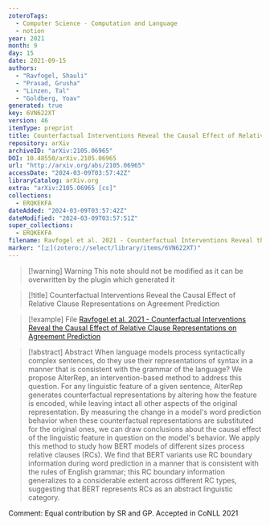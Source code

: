 ```yaml
---
zoteroTags:
  - Computer Science - Computation and Language
  - notion
year: 2021
month: 9
day: 15
date: 2021-09-15
authors:
  - "Ravfogel, Shauli"
  - "Prasad, Grusha"
  - "Linzen, Tal"
  - "Goldberg, Yoav"
generated: true
key: 6VN622XT
version: 46
itemType: preprint
title: Counterfactual Interventions Reveal the Causal Effect of Relative Clause Representations on Agreement Prediction
repository: arXiv
archiveID: "arXiv:2105.06965"
DOI: 10.48550/arXiv.2105.06965
url: "http://arxiv.org/abs/2105.06965"
accessDate: "2024-03-09T03:57:42Z"
libraryCatalog: arXiv.org
extra: "arXiv:2105.06965 [cs]"
collections:
  - ERQKEKFA
dateAdded: "2024-03-09T03:57:42Z"
dateModified: "2024-03-09T03:57:51Z"
super_collections:
  - ERQKEKFA
filename: Ravfogel et al. 2021 - Counterfactual Interventions Reveal the Causal Effect of Relative Clause Representations on Agreement Prediction
marker: "[🇿](zotero://select/library/items/6VN622XT)"
---
```


>[!warning] Warning
> This note should not be modified as it can be overwritten by the plugin which generated it

> [!title] Counterfactual Interventions Reveal the Causal Effect of Relative Clause Representations on Agreement Prediction

> [!example] File
> [Ravfogel et al. 2021 - Counterfactual Interventions Reveal the Causal Effect of Relative Clause Representations on Agreement Prediction](Ravfogel%20et%20al.%202021%20-%20Counterfactual%20Interventions%20Reveal%20the%20Causal%20Effect%20of%20Relative%20Clause%20Representations%20on%20Agreement%20Prediction.pdf)

> [!abstract] Abstract
> When language models process syntactically complex sentences, do they use their representations of syntax in a manner that is consistent with the grammar of the language? We propose AlterRep, an intervention-based method to address this question. For any linguistic feature of a given sentence, AlterRep generates counterfactual representations by altering how the feature is encoded, while leaving intact all other aspects of the original representation. By measuring the change in a model's word prediction behavior when these counterfactual representations are substituted for the original ones, we can draw conclusions about the causal effect of the linguistic feature in question on the model's behavior. We apply this method to study how BERT models of different sizes process relative clauses (RCs). We find that BERT variants use RC boundary information during word prediction in a manner that is consistent with the rules of English grammar; this RC boundary information generalizes to a considerable extent across different RC types, suggesting that BERT represents RCs as an abstract linguistic category.

Comment: Equal contribution by SR and GP. Accepted in CoNLL 2021

